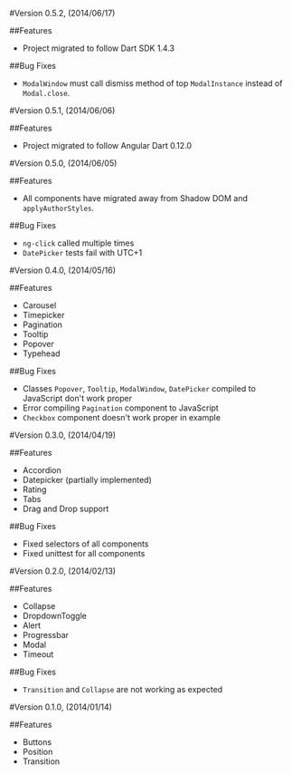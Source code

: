 #Version 0.5.2, (2014/06/17)

##Features
- Project migrated to follow Dart SDK 1.4.3

##Bug Fixes

- <code>ModalWindow</code> must call dismiss method of top <code>ModalInstance</code> instead of <code>Modal.close</code>.

#Version 0.5.1, (2014/06/06)

##Features
- Project migrated to follow Angular Dart 0.12.0

#Version 0.5.0, (2014/06/05)

##Features
- All components have migrated away from Shadow DOM and <code>applyAuthorStyles</code>.

##Bug Fixes

- <code>ng-click</code> called multiple times
- <code>DatePicker</code> tests fail with UTC+1

#Version 0.4.0, (2014/05/16)

##Features

- Carousel
- Timepicker
- Pagination
- Tooltip
- Popover
- Typehead

##Bug Fixes

- Classes <code>Popover</code>, <code>Tooltip</code>, <code>ModalWindow</code>, <code>DatePicker</code> compiled to JavaScript don't work proper
- Error compiling <code>Pagination</code> component to JavaScript
- <code>Checkbox</code> component doesn't work proper in example

#Version 0.3.0, (2014/04/19)

##Features

- Accordion
- Datepicker (partially implemented)
- Rating
- Tabs
- Drag and Drop support

##Bug Fixes

- Fixed selectors of all components
- Fixed unittest for all components

#Version 0.2.0, (2014/02/13)

##Features

- Collapse
- DropdownToggle
- Alert
- Progressbar
- Modal
- Timeout

##Bug Fixes

- <code>Transition</code> and <code>Collapse</code> are not working as expected

#Version 0.1.0, (2014/01/14)

##Features

- Buttons
- Position
- Transition

